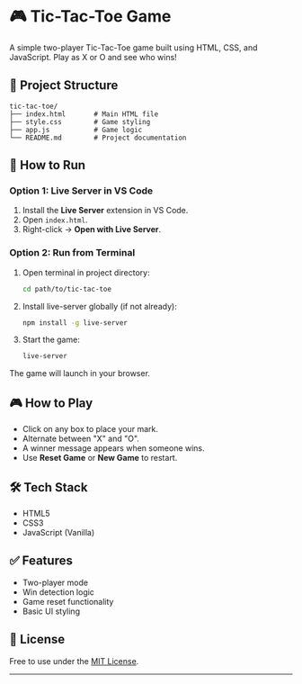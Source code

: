 # 🎮 Tic-Tac-Toe Game

A simple two-player Tic-Tac-Toe game built using HTML, CSS, and JavaScript. Play as X or O and see who wins!

## 📁 Project Structure

```
tic-tac-toe/
├── index.html       # Main HTML file
├── style.css        # Game styling
├── app.js           # Game logic
└── README.md        # Project documentation
```

## 🚀 How to Run

### Option 1: Live Server in VS Code

1. Install the **Live Server** extension in VS Code.
2. Open `index.html`.
3. Right-click → **Open with Live Server**.

### Option 2: Run from Terminal

1. Open terminal in project directory:
   ```bash
   cd path/to/tic-tac-toe
   ```

2. Install live-server globally (if not already):
   ```bash
   npm install -g live-server
   ```

3. Start the game:
   ```bash
   live-server
   ```

The game will launch in your browser.

## 🎮 How to Play

- Click on any box to place your mark.
- Alternate between "X" and "O".
- A winner message appears when someone wins.
- Use **Reset Game** or **New Game** to restart.

## 🛠 Tech Stack

- HTML5
- CSS3
- JavaScript (Vanilla)

## ✅ Features

- Two-player mode
- Win detection logic
- Game reset functionality
- Basic UI styling

## 📄 License

Free to use under the [MIT License](LICENSE).

---

